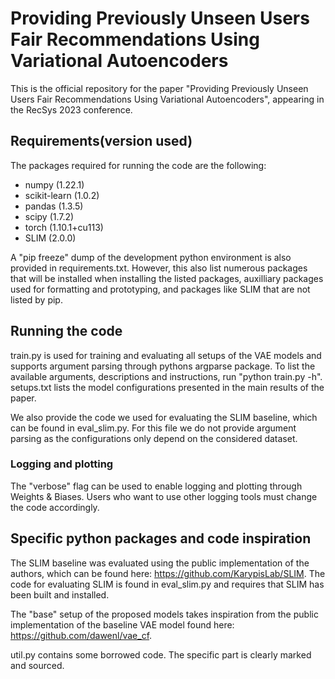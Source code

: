 # Providing Previously Unseen Users Fair Recommendations Using Variational Autoencoders
This is the official repository for the paper "Providing Previously Unseen Users Fair Recommendations Using Variational Autoencoders", appearing in the RecSys 2023 conference.

## Requirements(version used)
The packages required for running the code are the following:
- numpy (1.22.1)
- scikit-learn (1.0.2)
- pandas (1.3.5)
- scipy (1.7.2)
- torch (1.10.1+cu113)
- SLIM (2.0.0)

A "pip freeze" dump of the development python environment is also provided in requirements.txt. However, this also list numerous packages that will be installed when installing the listed packages, auxilliary packages used for formatting and prototyping, and packages like SLIM that are not listed by pip.

## Running the code
train.py is used for training and evaluating all setups of the VAE models and supports argument parsing through pythons argparse package. To list the available arguments, descriptions and instructions, run "python train.py -h". setups.txt lists the model configurations presented in the main results of the paper.

We also provide the code we used for evaluating the SLIM baseline, which can be found in eval_slim.py. For this file we do not provide argument parsing as the configurations only depend on the considered dataset.

### Logging and plotting
The "verbose" flag can be used to enable logging and plotting through Weights & Biases. Users who want to use other logging tools must change the code accordingly.

## Specific python packages and code inspiration
The SLIM baseline was evaluated using the public implementation of the authors, which can be found here: https://github.com/KarypisLab/SLIM. The code for evaluating SLIM is found in eval_slim.py and requires that SLIM has been built and installed.

The "base" setup of the proposed models takes inspiration from the public implementation of the baseline VAE model found here: https://github.com/dawenl/vae_cf.  

util.py contains some borrowed code. The specific part is clearly marked and sourced.
